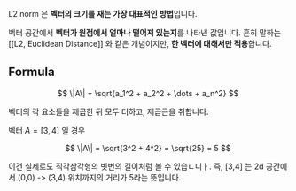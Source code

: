 L2 norm 은 **벡터의 크기를 재는 가장 대표적인 방법**입니다.

벡터 공간에서 **벡터가 원점에서 얼마나 떨어져 있는지**를 나타낸 값입니다.
흔히 말하는 [[L2, Euclidean Distance]] 와 같은 개념이지만, **한 벡터에 대해서만 적용**합니다.

## Formula

$$
\|A\| = \sqrt{a_1^2 + a_2^2 + \dots + a_n^2}
$$

벡터의 각 요소들을 제곱한 뒤 모두 더하고, 제곱근을 취합니다.

벡터 $A = [3,4]$ 일 경우

$$
\|A\| = \sqrt{3^2 + 4^2} = \sqrt{25} = 5
$$

이건 실제로도 직각삼각형의 빗변의 길이처럼 볼 수 있습ㄴ디ㅏ.
즉, \[3,4\] 는 2d 공간에서 (0,0) -> (3,4) 위치까지의 거리가 5라는 뜻입니다.

